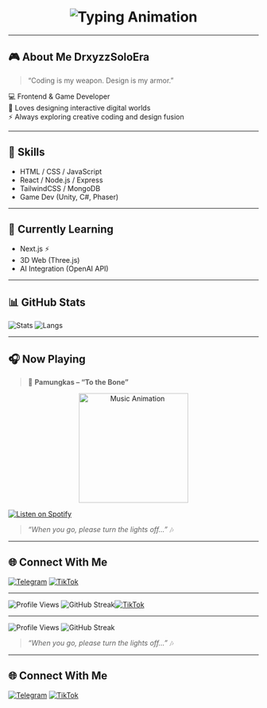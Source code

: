 <!-- 💫 Typing Animation (Futuristic + Full Display) -->
<h1 align="center">
  <img 
    src="https://readme-typing-svg.herokuapp.com?font=Orbitron&weight=700&size=30&duration=2800&pause=1000&color=00FFEA&center=true&vCenter=true&width=800&lines=Hi%2C+I'm+DrxyzzSoloEra!;Cyber+Web+Dev+%7C+Game+Architect+%7C+Code+Artist;Welcome+To+The+Developer+Website+Era+🚀" 
    alt="Typing Animation" 
    style="max-width: 100%; height: auto;"
  />
</h1>

---

## 🎮 About Me DrxyzzSoloEra
> “Coding is my weapon. Design is my armor.”

💻 Frontend & Game Developer  
🎨 Loves designing interactive digital worlds  
⚡ Always exploring creative coding and design fusion  

---

## 🚀 Skills
- HTML / CSS / JavaScript  
- React / Node.js / Express  
- TailwindCSS / MongoDB  
- Game Dev (Unity, C#, Phaser)  

---

## 🧠 Currently Learning
- Next.js ⚡  
- 3D Web (Three.js)  
- AI Integration (OpenAI API)  

---

## 📊 GitHub Stats
![Stats](https://github-readme-stats.vercel.app/api?username=DrxyzzSoloEra&show_icons=true&theme=tokyonight)
![Langs](https://github-readme-stats.vercel.app/api/top-langs/?username=DrxyzzSoloEra&layout=compact&theme=tokyonight)

---

## 🎧 Now Playing
> 🎵 **Pamungkas – “To the Bone”**

<p align="center">
  <img src="https://media.giphy.com/media/XB7aR2YyXG0dO/giphy.gif" width="220" alt="Music Animation">
</p>

[![Listen on Spotify](https://img.shields.io/badge/Play%20on%20Spotify-To%20the%20Bone-green?logo=spotify&logoColor=white)](https://open.spotify.com/track/7k6IzwMGpxnRghE7YosnXT)

> _“When you go, please turn the lights off…”_ 🎶  

---

## 🌐 Connect With Me
[![Telegram](https://img.shields.io/badge/Telegram-%40DrxyzzSoloEra-blue?logo=telegram)](https://t.me/DrxyzzSoloEra)
[![TikTok](https://img.shields.io/badge/TikTok-%40DrxyzzSoloEra-black?logo=tiktok)](https://tiktok.com/@DrxyzzSoloEra)

---

![Profile Views](https://komarev.com/ghpvc/?username=DrxyzzSoloEra&color=00FFEA)
![GitHub Streak](https://streak-stats.demolab.com?user=DrxyzzSoloEra&theme=tokyonight)[![TikTok](https://img.shields.io/badge/TikTok-%40DrxyzzSoloEra-black?logo=tiktok)](https://tiktok.com/@DrxyzzSoloEra)

---

![Profile Views](https://komarev.com/ghpvc/?username=DrxyzzSoloEra&color=blue)
![GitHub Streak](https://streak-stats.demolab.com?user=DrxyzzSoloEra&theme=tokyonight)
> _“When you go, please turn the lights off…”_ 🎶

---

## 🌐 Connect With Me
[![Telegram](https://img.shields.io/badge/Telegram-%40drxyzzsoloera-blue?logo=telegram)](https://t.me/DrxyzzSoloEra)
[![TikTok](https://img.shields.io/badge/TikTok-%40drxyzzsoloera-black?logo=tiktok)](https://tiktok.com/@DrxyzzSoloEra)
